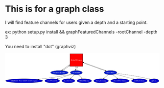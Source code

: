 # This is for a graph class

I will find feature channels for users given a depth and a starting point.

ex: python setup.py install && graphFeaturedChannels -rootChannel <a user> -depth 3

You need to install "dot" (graphviz)

![Sample](./graph/graph_output.png)


